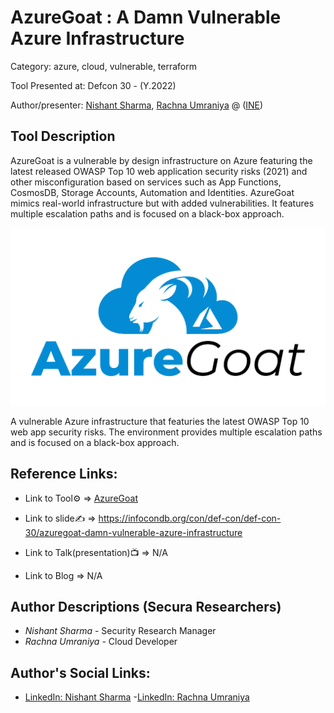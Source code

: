 #  AzureGoat : A Damn Vulnerable Azure Infrastructure

Category: azure, cloud, vulnerable, terraform

Tool Presented at: Defcon 30 - (Y.2022)

Author/presenter: [Nishant Sharma](#), [Rachna Umraniya](#) @ ([INE](https://ine.com/))

## Tool Description

AzureGoat is a vulnerable by design infrastructure on Azure featuring the latest released OWASP Top 10 web application security risks (2021) and other misconfiguration based on services such as App Functions, CosmosDB, Storage Accounts, Automation and Identities. AzureGoat mimics real-world infrastructure but with added vulnerabilities. It features multiple escalation paths and is focused on a black-box approach.

 ![DEF CON 30 - AzureGoat : A Damn Vulnerable Azure Infrastructure - Nishant Sharma, Rachna Umraniya](183740998-da6f7ae7-2df0-4557-a6f5-2f0040ebe0dc.png)

 A vulnerable Azure infrastructure that featuries the latest OWASP Top 10 web app security risks. The environment provides multiple escalation paths and is focused on a black-box approach.

 ## Reference Links:
- Link to Tool⚙️ => [AzureGoat](https://github.com/ine-labs/AzureGoat)

- Link to slide✍️ => https://infocondb.org/con/def-con/def-con-30/azuregoat-damn-vulnerable-azure-infrastructure

- Link to Talk(presentation)📺 => N/A

- Link to Blog => N/A

## Author Descriptions (Secura Researchers)
- *Nishant Sharma* - Security Research Manager
- *Rachna Umraniya* -  Cloud Developer

## Author's Social Links:

- [LinkedIn: Nishant Sharma](https://www.linkedin.com/in/nishantsharmax)
-[LinkedIn: Rachna Umraniya](https://www.linkedin.com/in/rachnaumaraniya)
